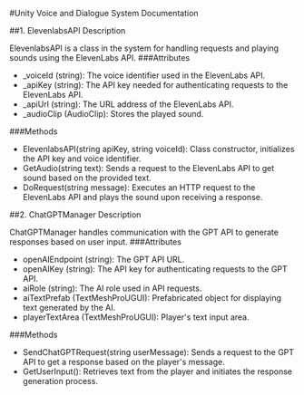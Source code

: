 #Unity Voice and Dialogue System Documentation

##1. ElevenlabsAPI
Description

ElevenlabsAPI is a class in the system for handling requests and playing sounds using the ElevenLabs API.
###Attributes

   * _voiceId (string): The voice identifier used in the ElevenLabs API.
   * _apiKey (string): The API key needed for authenticating requests to the ElevenLabs API.
   * _apiUrl (string): The URL address of the ElevenLabs API.
   * _audioClip (AudioClip): Stores the played sound.

###Methods

   * ElevenlabsAPI(string apiKey, string voiceId): Class constructor, initializes the API key and voice identifier.
   * GetAudio(string text): Sends a request to the ElevenLabs API to get sound based on the provided text.
   * DoRequest(string message): Executes an HTTP request to the ElevenLabs API and plays the sound upon receiving a response.

##2. ChatGPTManager
Description

ChatGPTManager handles communication with the GPT API to generate responses based on user input.
###Attributes

   * openAIEndpoint (string): The GPT API URL.
   * openAIKey (string): The API key for authenticating requests to the GPT API.
   * aiRole (string): The AI role used in API requests.
   * aiTextPrefab (TextMeshProUGUI): Prefabricated object for displaying text generated by the AI.
   * playerTextArea (TextMeshProUGUI): Player's text input area.

###Methods

   * SendChatGPTRequest(string userMessage): Sends a request to the GPT API to get a response based on the player's message.
   * GetUserInput(): Retrieves text from the player and initiates the response generation process.
